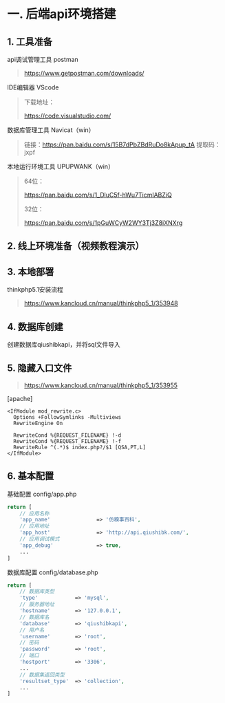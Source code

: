 # 一. 后端api环境搭建

## 1. 工具准备

api调试管理工具 postman

> <https://www.getpostman.com/downloads/>



IDE编辑器 VScode

> 下载地址：
>
> <https://code.visualstudio.com/>



数据库管理工具 Navicat（win）

> 链接：https://pan.baidu.com/s/15B7dPbZBdRuDo8kApup_tA 
> 提取码：jxpf 



本地运行环境工具 UPUPWANK（win）

> 64位：
>
> <https://pan.baidu.com/s/1_DluC5f-hWu7TicmlABZiQ>
>
> 32位：
>
> <https://pan.baidu.com/s/1pGuWCyW2WY3Tj3Z8iXNXrg>



## 2. 线上环境准备（视频教程演示）

## 3. 本地部署

thinkphp5.1安装流程

> <https://www.kancloud.cn/manual/thinkphp5_1/353948>



## 4. 数据库创建

创建数据库qiushibkapi，并将sql文件导入



## 5. 隐藏入口文件

> <https://www.kancloud.cn/manual/thinkphp5_1/353955>

[apache]

```
<IfModule mod_rewrite.c>
  Options +FollowSymlinks -Multiviews
  RewriteEngine On

  RewriteCond %{REQUEST_FILENAME} !-d
  RewriteCond %{REQUEST_FILENAME} !-f
  RewriteRule ^(.*)$ index.php?/$1 [QSA,PT,L]
</IfModule>
```





## 6. 基本配置

基础配置 config/app.php

```php
return [
    // 应用名称
    'app_name'               => '仿糗事百科',
    // 应用地址
    'app_host'               => 'http://api.qiushibk.com/',
    // 应用调试模式
    'app_debug'              => true,
	...
]   
```

数据库配置 config/database.php

```php
return [
    // 数据库类型
    'type'            => 'mysql',
    // 服务器地址
    'hostname'        => '127.0.0.1',
    // 数据库名
    'database'        => 'qiushibkapi',
    // 用户名
    'username'        => 'root',
    // 密码
    'password'        => 'root',
    // 端口
    'hostport'        => '3306',
    ...
    // 数据集返回类型
    'resultset_type'  => 'collection',
    ...
]
```

